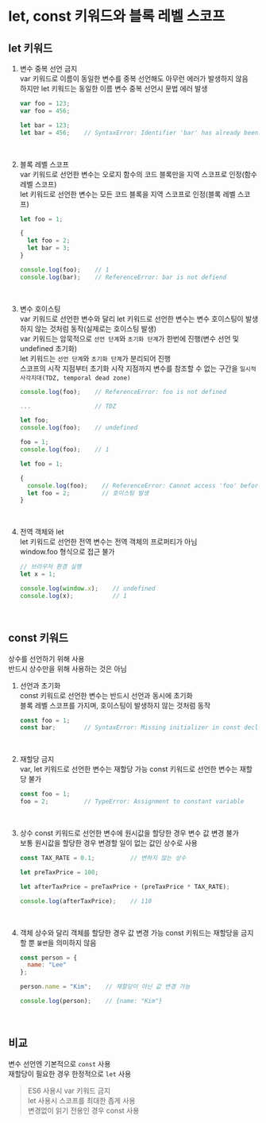# let, const 키워드와 블록 레벨 스코프  

## let 키워드
1. 변수 중복 선언 금지  
  var 키워드로 이름이 동일한 변수를 중복 선언해도 아무런 에러가 발생하지 않음  
  하지만 let 키워드는 동일한 이름 변수 중복 선언시 문법 에러 발생  

    ````javascript
    var foo = 123;
    var foo = 456;
    
    let bar = 123;
    let bar = 456;    // SyntaxError: Identifier 'bar' has already been declared
    ````
<br>

2. 블록 레벨 스코프  
  var 키워드로 선언한 변수는 오로지 함수의 코드 블록만을 지역 스코프로 인정(함수 레벨 스코프)  
  let 키워드로 선언한 변수는 모든 코드 블록을 지역 스코프로 인정(블록 레벨 스코프)  

    ````javascript
    let foo = 1;
    
    {
      let foo = 2;
      let bar = 3;
    }
    
    console.log(foo);    // 1
    console.log(bar);    // ReferenceError: bar is not defiend
    ````

<br>

3. 변수 호이스팅  
  var 키워드로 선언한 변수와 달리 let 키워드로 선언한 변수는 변수 호이스팅이 발생하지 않는 것처럼 동작(실제로는 호이스팅 발생)  
  var 키워드는 암묵적으로 `선언 단계`와 `초기화 단계`가 한번에 진행(변수 선언 및 undefined 초기화)  
  let 키워드는 `선언 단계`와 `초기화 단계`가 분리되어 진행  
  스코프의 시작 지점부터 초기화 시작 지점까지 변수를 참조할 수 없는 구간을 `일시적 사각지대(TDZ, temporal dead zone)`

    ````javascript
    console.log(foo);    // ReferenceError: foo is not defined
    
    ...                  // TDZ
    
    let foo;
    console.log(foo);    // undefined
    
    foo = 1;
    console.log(foo);    // 1
    ````
    
    ````javascript
    let foo = 1;
    
    {
      console.log(foo);    // ReferenceError: Cannot access 'foo' before initialization
      let foo = 2;         // 호이스팅 발생
    }
    ````

<br>

4. 전역 객체와 let  
  let 키워드로 선언한 전역 변수는 전역 객체의 프로퍼티가 아님  
  window.foo 형식으로 접근 불가  

    ````javascript
    // 브라우저 환경 실행
    let x = 1;
    
    console.log(window.x);    // undefined
    console.log(x);           // 1
    ````

<br>

## const 키워드
상수를 선언하기 위해 사용  
반드시 상수만을 위해 사용하는 것은 아님  

1. 선언과 초기화  
  const 키워드로 선언한 변수는 반드시 선언과 동시에 초기화   
  블록 레벨 스코프를 가지며, 호이스팅이 발생하지 않는 것처럼 동작
    
    ````javascript
    const foo = 1;    
    const bar;        // SyntaxError: Missing initializer in const declaration
    ````

<br>

2. 재할당 금지  
  var, let 키워드로 선언한 변수는 재할당 가능
  const 키워드로 선언한 변수는 재할당 불가

    ````javascript
    const foo = 1;
    foo = 2;          // TypeError: Assignment to constant variable
    ````

<br>

3. 상수
  const 키워드로 선언한 변수에 원시값을 할당한 경우 변수 값 변경 불가  
  보통 원시값을 할당한 경우 변경할 일이 없는 값인 상수로 사용

    ````javascript
    const TAX_RATE = 0.1;          // 변하지 않는 상수
    
    let preTaxPrice = 100;
    
    let afterTaxPrice = preTaxPrice + (preTaxPrice * TAX_RATE);
    
    console.log(afterTaxPrice);    // 110
    ````

<br>

4. 객체
  상수와 달리 객체를 할당한 경우 값 변경 가능
  const 키워드는 재할당을 금지할 뿐 `불변`을 의미하지 않음

    ````javascript
    const person = {
      name: "Lee"
    };
    
    person.name = "Kim";    // 재할당이 아닌 값 변경 가능
    
    console.log(person);    // {name: "Kim"}
    ````

<br>

## 비교
변수 선언엔 기본적으로 `const` 사용  
재할당이 필요한 경우 한정적으로 `let` 사용  

> ES6 사용시 var 키워드 금지  
> let 사용시 스코프를 최대한 좁게 사용  
> 변경없이 읽기 전용인 경우 const 사용   

<br>
